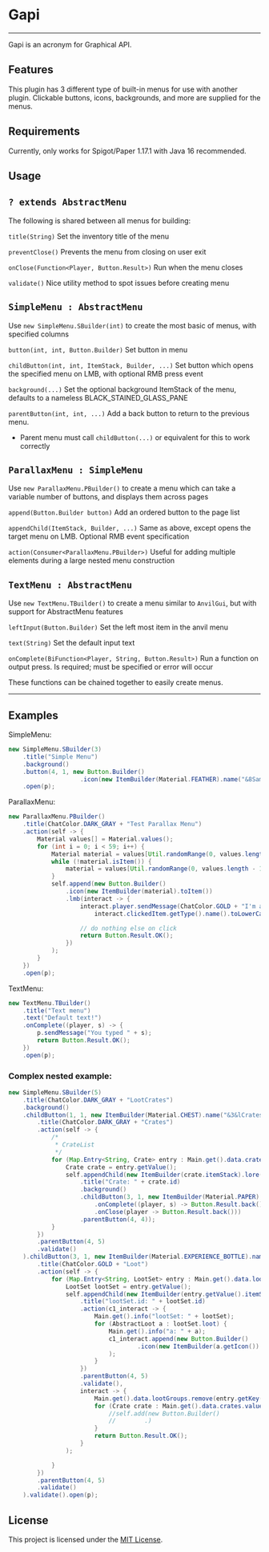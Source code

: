# Gapi

---

Gapi is an acronym for Graphical API.

## Features
This plugin has 3 different type of built-in menus for use with another plugin. Clickable buttons,
icons, backgrounds, and more are supplied for the menus.

## Requirements
Currently, only works for Spigot/Paper 1.17.1 with Java 16 recommended.

## Usage
## `? extends AbstractMenu`
The following is shared between all menus for building:

`title(String)` Set the inventory title of the menu

`preventClose()` Prevents the menu from closing on user exit

`onClose(Function<Player, Button.Result>)` Run when the menu closes

`validate()` Nice utility method to spot issues before creating menu



## `SimpleMenu : AbstractMenu`
Use `new SimpleMenu.SBuilder(int)` to create the most basic of menus, with specified columns

`button(int, int, Button.Builder)`
Set button in menu

`childButton(int, int, ItemStack, Builder, ...)`
Set button which opens the specified menu on LMB, with optional RMB press event

`background(...)`
Set the optional background ItemStack of the menu, defaults to a nameless BLACK_STAINED_GLASS_PANE

`parentButton(int, int, ...)`
Add a back button to return to the previous menu. 

* Parent menu must call `childButton(...)` or equivalent for this to work correctly



## `ParallaxMenu : SimpleMenu`
Use `new ParallaxMenu.PBuilder()` to create a menu which
can take a variable number of buttons, and displays them across 
pages

`append(Button.Builder button)`
Add an ordered button to the page list

`appendChild(ItemStack, Builder, ...)`
Same as above, except opens the target menu on LMB. Optional RMB event specification

`action(Consumer<ParallaxMenu.PBuilder>)`
Useful for adding multiple elements during a large nested menu construction



## `TextMenu : AbstractMenu`
Use `new TextMenu.TBuilder()` to create a menu similar to `AnvilGui`, but with support
for AbstractMenu features

`leftInput(Button.Builder)`
Set the left most item in the anvil menu

`text(String)`
Set the default input text

`onComplete(BiFunction<Player, String, Button.Result>)`
Run a function on output press. Is required; must be specified or error will occur

These functions can be chained together to easily create menus.

---

## Examples

SimpleMenu:
```java 
new SimpleMenu.SBuilder(3)
    .title("Simple Menu")
    .background()
    .button(4, 1, new Button.Builder()
                    .icon(new ItemBuilder(Material.FEATHER).name("&8Sample item").toItem()))
    .open(p);
``` 

ParallaxMenu:
```java 
new ParallaxMenu.PBuilder()
    .title(ChatColor.DARK_GRAY + "Test Parallax Menu")
    .action(self -> {
        Material values[] = Material.values();
        for (int i = 0; i < 59; i++) {
            Material material = values[Util.randomRange(0, values.length - 1)];
            while (!material.isItem()) {
                material = values[Util.randomRange(0, values.length - 1)];
            }
            self.append(new Button.Builder()
                .icon(new ItemBuilder(material).toItem())
                .lmb(interact -> {
                    interact.player.sendMessage(ChatColor.GOLD + "I'm a " +
                        interact.clickedItem.getType().name().toLowerCase().replaceAll("_", " "));

                    // do nothing else on click
                    return Button.Result.OK();
                })
            );
        }
    })
    .open(p);
``` 

TextMenu:
```java 
new TextMenu.TBuilder()
    .title("Text menu")
    .text("Default text!")
    .onComplete((player, s) -> {
        p.sendMessage("You typed " + s);
        return Button.Result.OK();
    })
    .open(p);
``` 

### Complex nested example:
```java
new SimpleMenu.SBuilder(5)
    .title(ChatColor.DARK_GRAY + "LootCrates")
    .background()
    .childButton(1, 1, new ItemBuilder(Material.CHEST).name("&3&lCrates").toItem(), new ParallaxMenu.PBuilder()
        .title(ChatColor.DARK_GRAY + "Crates")
        .action(self -> {
            /*
             * CrateList
             */
            for (Map.Entry<String, Crate> entry : Main.get().data.crates.entrySet()) {
                Crate crate = entry.getValue();
                self.appendChild(new ItemBuilder(crate.itemStack).lore("&8id: " + crate.id).toItem(), new SimpleMenu.SBuilder(5)
                    .title("Crate: " + crate.id)
                    .background()
                    .childButton(3, 1, new ItemBuilder(Material.PAPER).name("&e&lChange Title").lore("&8Current: &r" + crate.title).toItem(), new TextMenu.TBuilder()
                        .onComplete((player, s) -> Button.Result.back())
                        .onClose(player -> Button.Result.back()))
                    .parentButton(4, 4));
            }
        })
        .parentButton(4, 5)
        .validate()
    ).childButton(3, 1, new ItemBuilder(Material.EXPERIENCE_BOTTLE).name("&6&lLoot").toItem(), new ParallaxMenu.PBuilder()
        .title(ChatColor.GOLD + "Loot")
        .action(self -> {
            for (Map.Entry<String, LootSet> entry : Main.get().data.lootGroups.entrySet()) {
                LootSet lootSet = entry.getValue();
                self.appendChild(new ItemBuilder(entry.getValue().itemStack).lore("&8id: " + entry.getKey() + "\n&8" + entry.getValue().loot.size() + " elements\n&8LMB: &2edit\n&8RMB: &cdelete").toItem(), new ParallaxMenu.PBuilder()
                    .title("lootSet.id: " + lootSet.id)
                    .action(c1_interact -> {
                        Main.get().info("lootSet: " + lootSet);
                        for (AbstractLoot a : lootSet.loot) {
                            Main.get().info("a: " + a);
                            c1_interact.append(new Button.Builder()
                                    .icon(new ItemBuilder(a.getIcon()).lore(a + "\n&8LMB: &2edit\n&8RMB: &cdelete").toItem())
                            );
                        }
                    })
                    .parentButton(4, 5)
                    .validate(),
                    interact -> {
                        Main.get().data.lootGroups.remove(entry.getKey());
                        for (Crate crate : Main.get().data.crates.values()) {
                            //self.add(new Button.Builder()
                            //        .)
                        }
                        return Button.Result.OK();
                    }
                );

            }
        })
        .parentButton(4, 5)
        .validate()
    ).validate().open(p);

```

## License
This project is licensed under the [MIT License](LICENSE).